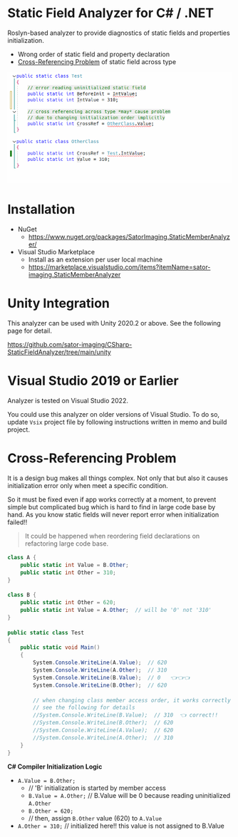 # Static Field Analyzer for C# / .NET

Roslyn-based analyzer to provide diagnostics of static fields and properties initialization.

- Wrong order of static field and property declaration
- [Cross-Referencing Problem](#cross-referencing-problem) of static field across type


![Analyzer in Action](https://raw.githubusercontent.com/sator-imaging/CSharp-StaticFieldAnalyzer/main/assets/InAction.gif)





# Installation

- NuGet
	- https://www.nuget.org/packages/SatorImaging.StaticMemberAnalyzer/
- Visual Studio Marketplace
	- Install as an extension per user local machine
	- https://marketplace.visualstudio.com/items?itemName=sator-imaging.StaticMemberAnalyzer





# Unity Integration

This analyzer can be used with Unity 2020.2 or above. See the following page for detail.

https://github.com/sator-imaging/CSharp-StaticFieldAnalyzer/tree/main/unity





# Visual Studio 2019 or Earlier

Analyzer is tested on Visual Studio 2022.

You could use this analyzer on older versions of Visual Studio. To do so, update `Vsix` project file by following instructions written in memo and build project.





# Cross-Referencing Problem

It is a design bug makes all things complex. Not only that but also it causes initialization error only when meet a specific condition.

So it must be fixed even if app works correctly at a moment, to prevent simple but complicated bug which is hard to find in large code base by hand. As you know static fields will never report error when initialization failed!!

> It could be happened when reordering field declarations on refactoring large code base.


```cs
class A {
    public static int Value = B.Other;
    public static int Other = 310;
}

class B {
    public static int Other = 620;
    public static int Value = A.Other;  // will be '0' not '310'
}

public static class Test
{
	public static void Main()
	{
		System.Console.WriteLine(A.Value);  // 620
		System.Console.WriteLine(A.Other);  // 310
		System.Console.WriteLine(B.Value);  // 0   👈👈👈
		System.Console.WriteLine(B.Other);  // 620

        // when changing class member access order, it works correctly 🤣
        // see the following for details
		//System.Console.WriteLine(B.Value);  // 310  👈 correct!!
		//System.Console.WriteLine(B.Other);  // 620
		//System.Console.WriteLine(A.Value);  // 620
		//System.Console.WriteLine(A.Other);  // 310
	}
}
```


**C# Compiler Initialization Logic**

- `A.Value = B.Other;`
    - // 'B' initialization is started by member access
    - `B.Value = A.Other;`  // B.Value will be 0 because reading uninitialized `A.Other`
    - `B.Other = 620;`
    - // then, assign `B.Other` value (620) to `A.Value`
- `A.Other = 310;`  // initialized here!! this value is not assigned to B.Value





<!--
# Why not `const`?

## Effective C#

In Effective C#, it describes that runtime constant `readonly static` is better than compile-time constant `const`.

For example, when there are 2 libralies, MyLib.dll and External.dll
- External.dll has public constant `10.1f`
- MyLib.dll read that value and compiled to managed assembly
- Then, replacing External.dll which has updated constant value `20.2f`

In this case, MyLib.dll will continue to use it's compile-time constant value `10.1f` until it is recompiled.

> ie. constant values are "burned" into compiled assembly.


## `const string` can easily be listed up

When you store your api end point (costs each access) or api key or something secret as `const string`, those are easily retrieved by `strings YourApp.exe` command.

Of course using `readonly static string` won't solve the problem perfectly, but worth to consider use.
-->
